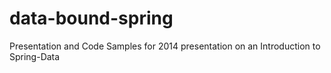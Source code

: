 data-bound-spring
=================

Presentation and Code Samples for 2014 presentation on an Introduction to Spring-Data
